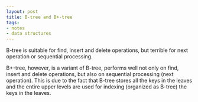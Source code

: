 ```yaml
---
layout: post
title: B-tree and B+-tree
tags: 
- notes
- data structures
---
```


B-tree is suitable for find, insert and delete operations, but terrible for next operation or sequential processing.

B+-tree, however, is a variant of B-tree, performs well not only on find, insert and delete operations, but also 
on sequential processing (next operation). This is due to the fact that B-tree stores all the keys in the leaves and 
the entire upper levels are used for indexing (organized as B-tree) the keys in the leaves.
